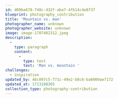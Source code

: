 ```yaml
---
id: d09ba678-748c-432f-aba7-4fb14c4e8f37
blueprint: photography_contribution
title: 'Mountain vs. man'
photographer_name: unknown
photographer_website: unknown
image: image-1707482312.jpeg
description:
  -
    type: paragraph
    content:
      -
        type: text
        text: 'Man vs. mountain '
challenges:
  - inspiration
updated_by: 46c097c5-771c-49e2-b8c6-ba6009ae7172
updated_at: 1713108365
collection_type: photography-contribution
---
```

